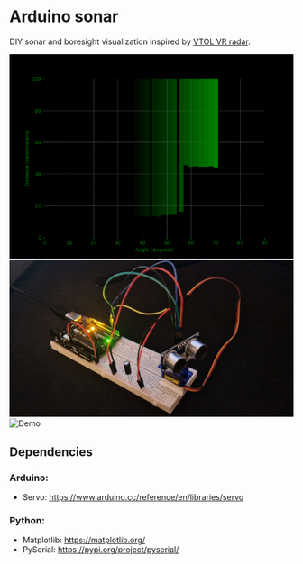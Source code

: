 # Arduino sonar
DIY sonar and boresight visualization inspired by [VTOL VR radar](https://vtolvr.wiki.gg/wiki/Electronic_Warfare_%28Mechanic%29#/media/File:Noise.png).

![Boresight](./res/boresight.png)
![Sonar](./res/sonar.jpg)
![Demo](./res/demo.gif)

## Dependencies
### Arduino:
- Servo: https://www.arduino.cc/reference/en/libraries/servo

### Python:
- Matplotlib: https://matplotlib.org/
- PySerial: https://pypi.org/project/pyserial/
